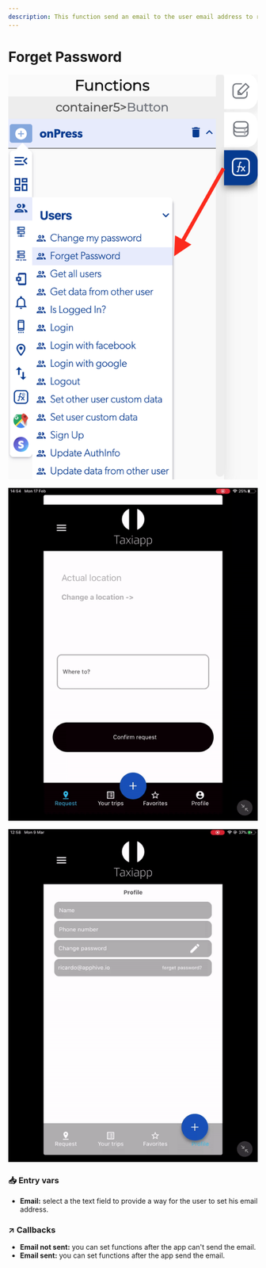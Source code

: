 ```yaml
---
description: This function send an email to the user email address to recover his password.
---
```


# Forget Password

![](../../../.gitbook/assets/captura-de-pantalla-2020-02-10-a-la-s-10.34.27.png)

![](../../../.gitbook/assets/ezgif.com-video-to-gif-13%20%282%29.gif)

![](../../../.gitbook/assets/ezgif.com-video-to-gif-9%20%282%29.gif)



### 📥 Entry vars <a id="entry-vars"></a>

* **Email:** select a the text field to provide a way for the user to set his email address.

### ↗ Callbacks <a id="entry-vars"></a>

* **Email not sent:** you can set functions after the app can't send the email.
* **Email sent:** you can set functions after the app send the email.



